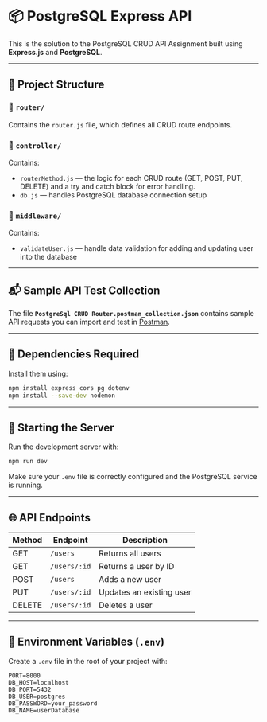 # 📦 PostgreSQL Express API

This is the solution to the PostgreSQL CRUD API Assignment built using **Express.js** and **PostgreSQL**.

---

## 📁 Project Structure

### 🔹 `router/`
Contains the `router.js` file, which defines all CRUD route endpoints.

### 🔹 `controller/`
Contains:
- `routerMethod.js` — the logic for each CRUD route (GET, POST, PUT, DELETE) and a try and catch block for error handling. 
- `db.js` — handles PostgreSQL database connection setup

### 🔹 `middleware/`
Contains:
- `validateUser.js` — handle data validation for adding and updating user into the database
---

## 📬 Sample API Test Collection

The file **`PostgreSql CRUD Router.postman_collection.json`** contains sample API requests you can import and test in [Postman](https://www.postman.com/).

---

## 🔧 Dependencies Required

Install them using:

```bash
npm install express cors pg dotenv
npm install --save-dev nodemon
```

---

## 🚀 Starting the Server

Run the development server with:

```bash
npm run dev
```

Make sure your `.env` file is correctly configured and the PostgreSQL service is running.

---

## 🌐 API Endpoints

| Method | Endpoint       | Description               |
|--------|----------------|---------------------------|
| GET    | `/users`       | Returns all users         |
| GET    | `/users/:id`   | Returns a user by ID      |
| POST   | `/users`       | Adds a new user           |
| PUT    | `/users/:id`   | Updates an existing user  |
| DELETE | `/users/:id`   | Deletes a user            |

---

## 📌 Environment Variables (`.env`)

Create a `.env` file in the root of your project with:

```env
PORT=8000
DB_HOST=localhost
DB_PORT=5432
DB_USER=postgres
DB_PASSWORD=your_password
DB_NAME=userDatabase
```
